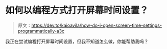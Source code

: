 # 如何以编程方式打开屏幕时间设置？

> 原文：<https://dev.to/kaioavila/how-do-i-open-screen-time-settings-programmatically-a3c>

我正在尝试编程打开屏幕时间设置，但我不知道怎么做，你能帮助我吗？
